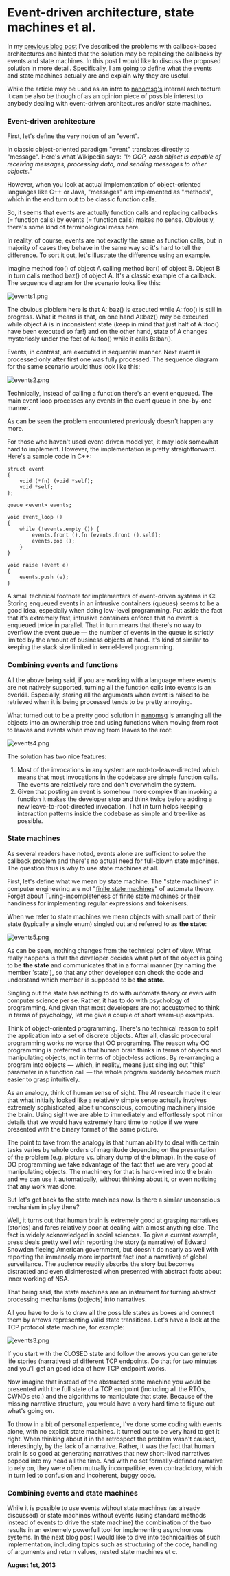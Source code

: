 # Event-driven architecture, state machines et al.



In my [previous blog post](/blog:24) I've described the problems with callback-based architectures and hinted that the solution may be replacing the callbacks by events and state machines. In this post I would like to discuss the proposed solution in more detail. Specifically, I am going to define what the events and state machines actually are and explain why they are useful.

While the article may be used as an intro to [nanomsg's](http://nanomsg.org) internal architecture it can be also be though of as an opinion piece of possible interest to anybody dealing with event-driven architectures and/or state machines.

### Event-driven architecture

First, let's define the very notion of an "event".

In classic object-oriented paradigm "event" translates directly to "message". Here's what Wikipedia says: _"In OOP, each object is capable of receiving messages, processing data, and sending messages to other objects."_

However, when you look at actual implementation of object-oriented languages like C++ or Java, "messages" are implemented as "methods", which in the end turn out to be classic function calls.

So, it seems that events are actually function calls and replacing callbacks (= function calls) by events (= function calls) makes no sense. Obviously, there's some kind of terminological mess here.

In reality, of course, events are not exactly the same as function calls, but in majority of cases they behave in the same way so it's hard to tell the difference. To sort it out, let's illustrate the difference using an example.

Imagine method foo() of object A calling method bar() of object B. Object B in turn calls method baz() of object A. It's a classic example of a callback. The sequence diagram for the scenario looks like this:

![events1.png](http://250bpm.wdfiles.com/local--files/blog:25/events1.png)

The obvious ploblem here is that A::baz() is executed while A::foo() is still in progress. What it means is that, on one hand A::baz() may be executed while object A is in inconsistent state (keep in mind that just half of A::foo() have been executed so far!) and on the other hand, state of A changes mysteriosly under the feet of A::foo() while it calls B::bar().

Events, in contrast, are executed in sequential manner. Next event is processed only after first one was fully processed. The sequence diagram for the same scenario would thus look like this:

![events2.png](http://250bpm.wdfiles.com/local--files/blog:25/events2.png)

Technically, instead of calling a function there's an event enqueued. The main event loop processes any events in the event queue in one-by-one manner.

As can be seen the problem encountered previously doesn't happen any more.

For those who haven't used event-driven model yet, it may look somewhat hard to implement. However, the implementation is pretty straightforward. Here's a sample code in C++:

    struct event
    {
        void (*fn) (void *self);
        void *self;
    };
    
    queue <event> events;
    
    void event_loop ()
    {
        while (!events.empty ()) {
            events.front ().fn (events.front ().self);
            events.pop ();
        }
    }
    
    void raise (event e)
    {
        events.push (e);
    }

A small technical footnote for implementers of event-driven systems in C: Storing enqueued events in an intrusive containers (queues) seems to be a good idea, especially when doing low-level programming. Put aside the fact that it's extremely fast, intrusive containers enforce that no event is enqueued twice in parallel. That in turn means that there's no way to overflow the event queue — the number of events in the queue is strictly limited by the amount of business objects at hand. It's kind of similar to keeping the stack size limited in kernel-level programming.

### Combining events and functions

All the above being said, if you are working with a language where events are not natively supported, turning all the function calls into events is an overkill. Especially, storing all the arguments when event is raised to be retrieved when it is being processed tends to be pretty annoying.

What turned out to be a pretty good solution in [nanomsg](http://nanomsg.org) is arranging all the objects into an ownership tree and using functions when moving from root to leaves and events when moving from leaves to the root:

![events4.png](http://250bpm.wdfiles.com/local--files/blog:25/events4.png)

The solution has two nice features:

1.  Most of the invocations in any system are root-to-leave-directed which means that most invocations in the codebase are simple function calls. The events are relatively rare and don't overwhelm the system.
2.  Given that posting an event is somehow more complex than invoking a function it makes the developer stop and think twice before adding a new leave-to-root-directed invocation. That in turn helps keeping interaction patterns inside the codebase as simple and tree-like as possible.

### State machines

As several readers have noted, events alone are sufficient to solve the callback problem and there's no actual need for full-blown state machines. The question thus is why to use state machines at all.

First, let's define what we mean by state machine. The "state machines" in computer engineering are not "[finite state machines](https://en.wikipedia.org/wiki/Finite-state_machine)" of automata theory. Forget about Turing-incompleteness of finite state machines or their handiness for implementing regular expressions and tokenisers.

When we refer to state machines we mean objects with small part of their state (typically a single enum) singled out and referred to as **the state**:

![events5.png](http://250bpm.wdfiles.com/local--files/blog:25/events5.png)

As can be seen, nothing changes from the technical point of view. What really happens is that the developer decides what part of the object is going to be **the state** and communicates that in a formal manner (by naming the member 'state'), so that any other developer can check the code and understand which member is supposed to be **the state**.

Singling out the state has nothing to do with automata theory or even with computer science per se. Rather, it has to do with psychology of programming. And given that most developers are not accustomed to think in terms of psychology, let me give a couple of short warm-up examples.

Think of object-oriented programming. There's no technical reason to split the application into a set of discrete objects. After all, classic procedural programming works no worse that OO programing. The reason why OO programming is preferred is that human brain thinks in terms of objects and manipulating objects, not in terms of object-less actions. By re-arranging a program into objects — which, in reality, means just singling out "this" parameter in a function call — the whole program suddenly becomes much easier to grasp intuitively.

As an analogy, think of human sense of sight. The AI research made it clear that what initially looked like a relatively simple sense actually involves extremely sophisticated, albeit unconscious, computing machinery inside the brain. Using sight we are able to immediately and effortlessly spot minor details that we would have extremely hard time to notice if we were presented with the binary format of the same picture.

The point to take from the analogy is that human ability to deal with certain tasks varies by whole orders of magnitude depending on the presentation of the problem (e.g. picture vs. binary dump of the bitmap). In the case of OO programming we take advantage of the fact that we are very good at manipulating objects. The machinery for that is hard-wired into the brain and we can use it automatically, without thinking about it, or even noticing that any work was done.

But let's get back to the state machines now. Is there a similar unconscious mechanism in play there?

Well, it turns out that human brain is extremely good at grasping narratives (stories) and fares relatively poor at dealing with almost anything else. The fact is widely acknowledged in social sciences. To give a current example, press deals pretty well with reporting the story (a narrative) of Edward Snowden fleeing American government, but doesn't do nearly as well with reporting the immensely more important fact (not a narrative) of global surveillance. The audience readily absorbs the story but becomes distracted and even disinterested when presented with abstract facts about inner working of NSA.

That being said, the state machines are an instrument for turning abstract processing mechanisms (objects) into narratives.

All you have to do is to draw all the possible states as boxes and connect them by arrows representing valid state transitions. Let's have a look at the TCP protocol state machine, for example:

![events3.png](http://250bpm.wdfiles.com/local--files/blog:25/events3.png)

If you start with the CLOSED state and follow the arrows you can generate life stories (narratives) of different TCP endpoints. Do that for two minutes and you'll get an good idea of how TCP endpoint works.

Now imagine that instead of the abstracted state machine you would be presented with the full state of a TCP endpoint (including all the RTOs, CWNDs etc.) and the algorithms to manipulate that state. Because of the missing narrative structure, you would have a very hard time to figure out what's going on.

To throw in a bit of personal experience, I've done some coding with events alone, with no explicit state machines. It turned out to be very hard to get it right. When thinking about it in the retrospect the problem wasn't caused, interestingly, by the lack of a narrative. Rather, it was the fact that human brain is so good at generating narratives that new short-lived narratives popped into my head all the time. And with no set formally-defined narrative to rely on, they were often mutually incompatible, even contradictory, which in turn led to confusion and incoherent, buggy code.

### Combining events and state machines

While it is possible to use events without state machines (as already discussed) or state machines without events (using standard methods instead of events to drive the state machine) the combination of the two results in an extremely powerfull tool for implementing asynchronous systems. In the next blog post I would like to dive into technicalities of such implementation, including topics such as structuring of the code, handling of arguments and return values, nested state machines et c.

**August 1st, 2013**